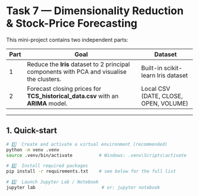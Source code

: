 # Task 7 — Dimensionality Reduction & Stock-Price Forecasting

This mini-project contains two independent parts:

| Part | Goal | Dataset |
|------|------|---------|
| 1    | Reduce the **Iris** dataset to 2 principal components with PCA and visualise the clusters. | Built-in scikit-learn Iris dataset |
| 2    | Forecast closing prices for **TCS_historical_data.csv** with an **ARIMA** model. | Local CSV (DATE, CLOSE, OPEN, VOLUME) |

---

## 1. Quick-start

```bash
# 1️⃣  Create and activate a virtual environment (recommended)
python -m venv .venv
source .venv/bin/activate          # Windows: .venv\Scripts\activate

# 2️⃣  Install required packages
pip install -r requirements.txt    # see below for the full list

# 3️⃣  Launch Jupyter Lab / Notebook
jupyter lab                         # or: jupyter notebook
